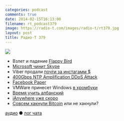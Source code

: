 ```yaml
---
categories: podcast
comments: true
date: 2014-02-15T16:13:00
filename: rt_podcast379
image: https://radio-t.com/images/radio-t/rt379.jpg
layout: post
title: Радио-Т 379
---
```


![](https://radio-t.com/images/radio-t/rt379.jpg)

* Взлет и падение [Flappy Bird](http://www.wired.co.uk/news/archive/2014-02/13/flappy-bird)
* [Microsoft чинит Skype](http://www.theverge.com/2014/2/13/5407762/skype-message-sync-fixes-features)
* Viber  продали [почти за инстагамм $](http://recode.net/2014/02/13/rakuten-buys-messaging-company-viber-for-900-million/)
* [400Gbps NTP Amplification DDoS Attack](http://blog.cloudflare.com/technical-details-behind-a-400gbps-ntp-amplification-ddos-attack)
* [Facebook Paper](http://thenextweb.com/facebook/2014/02/13/10-days-facebook-paper-im-still-using/)
* VMWare принесет Windows [в хромбуки](http://googleenterprise.blogspot.com/2014/02/vmware-to-bring-traditional-windows_12.html)
* [Время учить албанский](http://blog.stackoverflow.com/2014/02/cant-we-all-be-reasonable-and-speak-english/)
* [iAnywhere уже скоро](http://appadvice.com/appnn/2014/02/report-apple-is-working-on-a-new-product-category-called-the-ianywhere)
* [Совсем хакнули Bitcoin](http://venturebeat.com/2014/02/14/flaw-in-bitcoin-exchange-shutdowns-2-7-million-theft-is-the-end-coming/) или не хакнули?

[аудио](http://cdn.radio-t.com/rt_podcast379.mp3) ● [лог чата](http://chat.radio-t.com/logs/radio-t-379.html)
<audio src="http://cdn.radio-t.com/rt_podcast379.mp3" preload="none"></audio>
